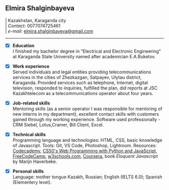 ## Elmira Shalginbayeva

| Kazakhstan, Karaganda city  
| _Contact:_ 0077074725461  
| _e-mail:_ elmira.shalginbayeva@gmail.com

---

- [x] **Education**  
       I finished my bachelor degree in "Electrical and Electronic Engineering" at Karaganda State University named after academician E.A.Buketov.

- [x] **Work experience**  
       Served individuals and legal entities providing telecommunications services in the cities of Zhezkazgan, Satpayev, Ulytau district, Karaganda. Provided services such as telephone, Internet, digital television, responded to inquiries, fulfilled the plan, did reports at JSC Kazakhtelecom as a telecommunications operator about four years.

- [x] **Job-related skills**  
       Mentoring skills (as a senior operator I was responsible for mentoring of new interns in my department), excellent contact skills with customers gained through my working experience. Software used professionally - CRM Siebel, Lotus,Cramer, Bill Client, Excel.

- [x] **Technical skills**  
       Programming language and technologies: HTML, CSS, basic knowledge of Javascript.
      Tools: Git, VS Code, Photoshop, Lightroom.
      Resources: [Codecademy](https://www.codecademy.com/learn), [CS50's Web Programming with Python and JavaScript](https://www.edx.org/course/cs50s-web-programming-with-python-and-javascript), [FreeCodeCamp](https://www.freecodecamp.org/), [w3schools.com](https://www.w3schools.com/), [Coursera](https://www.coursera.org/learn/algorithms-part1), book _Eloquent Javascript_ by Marijn Haverbeke.

- [x] **Personal skills**  
       Language: mother tongue Kazakh, Russian; English (IELTS 6.0); Spanish (Elementery level).
